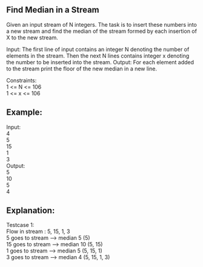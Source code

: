 ## Find Median in a Stream

Given an input stream of N integers. The task is to insert these numbers into a new stream and find the median of the stream formed by each insertion of X to the new stream.

Input:
The first line of input contains an integer N denoting the number of elements in the stream. Then the next N lines contains integer x denoting the number to be inserted into the stream.
Output:
For each element added to the stream print the floor of the new median in a new line.
 
Constraints:<br>
1 <= N <= 106<br>
1 <= x <= 106<br>
 
## Example:

Input:<br>
4<br>
5<br>
15<br>
1<br>
3<br>
Output:<br>
5<br>
10<br>
5<br>
4<br>
 
## Explanation:

Testcase 1:<br>
Flow in stream : 5, 15, 1, 3<br>
5 goes to stream --> median 5 (5)<br>
15 goes to stream --> median 10 (5, 15)<br>
1 goes to stream --> median 5 (5, 15, 1)<br>
3 goes to stream --> median 4 (5, 15, 1, 3)<br>
